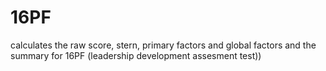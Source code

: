 # 16PF
calculates the raw score, stern, primary factors and global factors and the summary for 16PF (leadership development assesment test))
